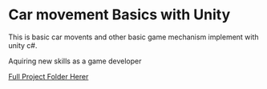 # Car movement Basics with Unity
<p>This is basic car movents and other basic game mechanism implement with unity c#.</P>
<p>Aquiring new skills as a game developer</p>
<a href="https://mega.nz/folder/86YnUCZJ#ox5YdV2L_5s8UvVanpDrqQ">Full Project Folder Herer</a>
